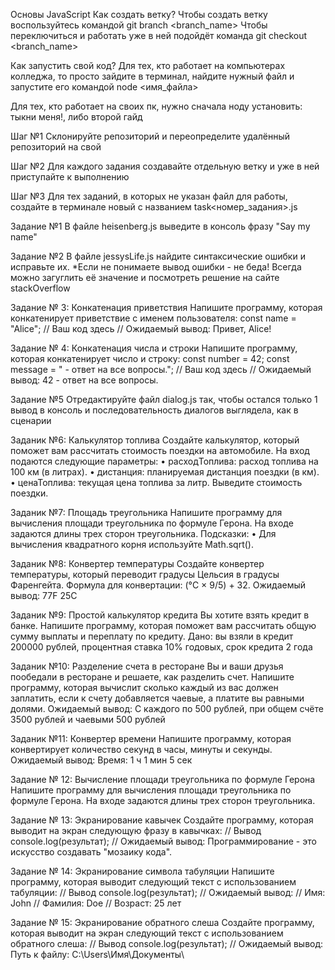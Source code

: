 Основы JavaScript
Как создать ветку?
Чтобы создать ветку воспользуйтесь командой git branch <branch_name> Чтобы переключиться и работать уже в ней подойдёт команда git checkout <branch_name>

Как запустить свой код?
Для тех, кто работает на компьютерах колледжа, то просто зайдите в терминал, найдите нужный файл и запустите его командой node <имя_файла>

Для тех, кто работает на своих пк, нужно сначала ноду установить: тыкни меня!, либо второй гайд

Шаг №1
Склонируйте репозиторий и переопределите удалённый репозиторий на свой

Шаг №2
Для каждого задания создавайте отдельную ветку и уже в ней приступайте к выполнению

Шаг №3
Для тех заданий, в которых не указан файл для работы, создайте в терминале новый с названием task<номер_задания>.js

Задание №1
В файле heisenberg.js выведите в консоль фразу "Say my name"

Задание №2
В файле jessysLife.js найдите синтаксические ошибки и исправьте их. *Если не понимаете вывод ошибки - не беда! Всегда можно загуглить её значение и посмотреть решение на сайте stackOverflow

Задание № 3: Конкатенация приветствия
Напишите программу, которая конкатенирует приветствие с именем пользователя: const name = "Alice"; // Ваш код здесь // Ожидаемый вывод: Привет, Alice!

Задание № 4: Конкатенация числа и строки
Напишите программу, которая конкатенирует число и строку: const number = 42; const message = " - ответ на все вопросы."; // Ваш код здесь // Ожидаемый вывод: 42 - ответ на все вопросы.

Задание №5
Отредактируйте файл dialog.js так, чтобы остался только 1 вывод в консоль и последовательность диалогов выглядела, как в сценарии

Заданик №6: Калькулятор топлива
Создайте калькулятор, который поможет вам рассчитать стоимость поездки на автомобиле. На вход подаются следующие параметры: • расходТоплива: расход топлива на 100 км (в литрах). • дистанция: планируемая дистанция поездки (в км). • ценаТоплива: текущая цена топлива за литр. Выведите стоимость поездки.

Заданик №7: Площадь треугольника
Напишите программу для вычисления площади треугольника по формуле Герона. На входе задаются длины трех сторон треугольника. Подсказки: • Для вычисления квадратного корня используйте Math.sqrt().

Заданик №8: Конвертер температуры
Создайте конвертер температуры, который переводит градусы Цельсия в градусы Фаренгейта. Формула для конвертации: (°C × 9/5) + 32. Ожидаемый вывод: 77F 25C

Заданик №9: Простой калькулятор кредита
Вы хотите взять кредит в банке. Напишите программу, которая поможет вам рассчитать общую сумму выплаты и переплату по кредиту. Дано: вы взяли в кредит 200000 рублей, процентная ставка 10% годовых, срок кредита 2 года

Заданик №10: Разделение счета в ресторане
Вы и ваши друзья пообедали в ресторане и решаете, как разделить счет. Напишите программу, которая вычислит сколько каждый из вас должен заплатить, если к счету добавляется чаевые, а платите вы равными долями. Ожидаемый вывод: С каждого по 500 рублей, при общем счёте 3500 рублей и чаевыми 500 рублей

Заданик №11: Конвертер времени
Напишите программу, которая конвертирует количество секунд в часы, минуты и секунды. Ожидаемый вывод: Время: 1 ч 1 мин 5 сек

Задание № 12: Вычисление площади треугольника по формуле Герона
Напишите программу для вычисления площади треугольника по формуле Герона. На входе задаются длины трех сторон треугольника.

Задание № 13: Экранирование кавычек
Создайте программу, которая выводит на экран следующую фразу в кавычках: // Вывод console.log(результат); // Ожидаемый вывод: Программирование - это искусство создавать "мозаику кода".

Задание № 14: Экранирование символа табуляции
Напишите программу, которая выводит следующий текст с использованием табуляции: // Вывод console.log(результат); // Ожидаемый вывод: // Имя: John // Фамилия: Doe // Возраст: 25 лет

Задание № 15: Экранирование обратного слеша
Создайте программу, которая выводит на экран следующий текст с использованием обратного слеша: // Вывод console.log(результат); // Ожидаемый вывод: Путь к файлу: C:\Users\Имя\Документы\

